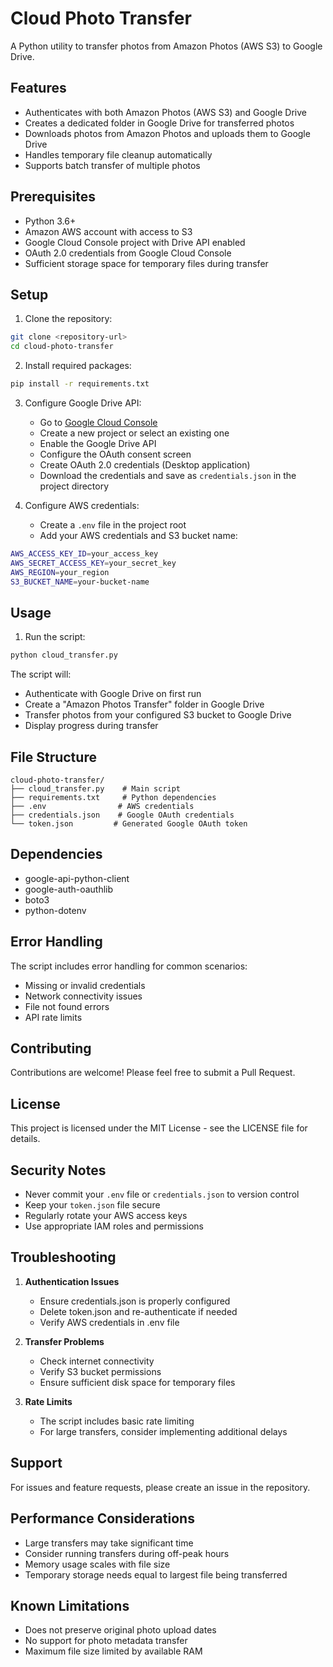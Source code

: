 # Cloud Photo Transfer

A Python utility to transfer photos from Amazon Photos (AWS S3) to Google Drive.

## Features

- Authenticates with both Amazon Photos (AWS S3) and Google Drive
- Creates a dedicated folder in Google Drive for transferred photos
- Downloads photos from Amazon Photos and uploads them to Google Drive
- Handles temporary file cleanup automatically
- Supports batch transfer of multiple photos

## Prerequisites

- Python 3.6+
- Amazon AWS account with access to S3
- Google Cloud Console project with Drive API enabled
- OAuth 2.0 credentials from Google Cloud Console
- Sufficient storage space for temporary files during transfer

## Setup

1. Clone the repository:

```bash
git clone <repository-url>
cd cloud-photo-transfer
```

2. Install required packages:

```bash
pip install -r requirements.txt
```

3. Configure Google Drive API:
   - Go to [Google Cloud Console](https://console.cloud.google.com)
   - Create a new project or select an existing one
   - Enable the Google Drive API
   - Configure the OAuth consent screen
   - Create OAuth 2.0 credentials (Desktop application)
   - Download the credentials and save as `credentials.json` in the project directory

4. Configure AWS credentials:
   - Create a `.env` file in the project root
   - Add your AWS credentials and S3 bucket name:

```bash
AWS_ACCESS_KEY_ID=your_access_key
AWS_SECRET_ACCESS_KEY=your_secret_key
AWS_REGION=your_region
S3_BUCKET_NAME=your-bucket-name
```

## Usage

1. Run the script:

```bash
python cloud_transfer.py
```

The script will:
- Authenticate with Google Drive on first run
- Create a "Amazon Photos Transfer" folder in Google Drive
- Transfer photos from your configured S3 bucket to Google Drive
- Display progress during transfer

## File Structure

```
cloud-photo-transfer/
├── cloud_transfer.py    # Main script
├── requirements.txt     # Python dependencies
├── .env                # AWS credentials
├── credentials.json    # Google OAuth credentials
└── token.json         # Generated Google OAuth token
```

## Dependencies

- google-api-python-client
- google-auth-oauthlib
- boto3
- python-dotenv

## Error Handling

The script includes error handling for common scenarios:
- Missing or invalid credentials
- Network connectivity issues
- File not found errors
- API rate limits

## Contributing

Contributions are welcome! Please feel free to submit a Pull Request.

## License

This project is licensed under the MIT License - see the LICENSE file for details.

## Security Notes

- Never commit your `.env` file or `credentials.json` to version control
- Keep your `token.json` file secure
- Regularly rotate your AWS access keys
- Use appropriate IAM roles and permissions

## Troubleshooting

1. **Authentication Issues**
   - Ensure credentials.json is properly configured
   - Delete token.json and re-authenticate if needed
   - Verify AWS credentials in .env file

2. **Transfer Problems**
   - Check internet connectivity
   - Verify S3 bucket permissions
   - Ensure sufficient disk space for temporary files

3. **Rate Limits**
   - The script includes basic rate limiting
   - For large transfers, consider implementing additional delays

## Support

For issues and feature requests, please create an issue in the repository.

## Performance Considerations

- Large transfers may take significant time
- Consider running transfers during off-peak hours
- Memory usage scales with file size
- Temporary storage needs equal to largest file being transferred

## Known Limitations

- Does not preserve original photo upload dates
- No support for photo metadata transfer
- Maximum file size limited by available RAM

